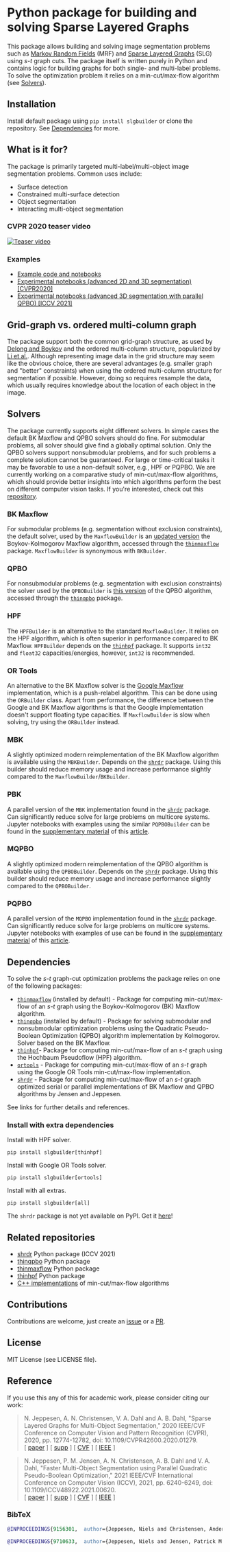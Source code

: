 # Python package for building and solving Sparse Layered Graphs
This package allows building and solving image segmentation problems such as [Markov Random Fields](https://en.wikipedia.org/wiki/Markov_random_field) (MRF) and [Sparse Layered Graphs](http://openaccess.thecvf.com/content_CVPR_2020/papers/Jeppesen_Sparse_Layered_Graphs_for_Multi-Object_Segmentation_CVPR_2020_paper.pdf) (SLG) using *s-t* graph cuts. The package itself is written purely in Python and contains logic for building graphs for both single- and multi-label problems. To solve the optimization problem it relies on a min-cut/max-flow algorithm (see [Solvers](#solvers)).

## Installation
Install default package using `pip install slgbuilder` or clone the repository. See [Dependencies](#dependencies) for more.

## What is it for?
The package is primarily targeted multi-label/multi-object image segmentation problems. Common uses include:
- Surface detection
- Constrained multi-surface detection
- Object segmentation
- Interacting multi-object segmentation

### CVPR 2020 teaser video
[![Teaser video](https://img.youtube.com/vi/CFUYuL1J85k/0.jpg)](https://www.youtube.com/watch?v=CFUYuL1J85k)

### Examples
- [Example code and notebooks](https://github.com/Skielex/slgbuilder-examples)
- [Experimental notebooks (advanced 2D and 3D segmentation) [CVPR2020]](https://doi.org/10.11583/DTU.12016941)
- [Experimental notebooks (advanced 3D segmentation with parallel QPBO) [ICCV 2021]](https://doi.org/10.5281/zenodo.5201619)

## Grid-graph vs. ordered multi-column graph
The package support both the common grid-graph structure, as used by [Delong and Boykov](https://doi.org/10.1109/ICCV.2009.5459263) and the ordered multi-column structure, popularized by [Li et al.](https://doi.org/10.1109/TPAMI.2006.19). Although representing image data in the grid structure may seem like the obvious choice, there are several advantages (e.g. smaller graph and "better" constraints) when using the ordered multi-column structure for segmentation if possible. However, doing so requires resample the data, which usually requires knowledge about the location of each object in the image.

## Solvers
The package currently supports eight different solvers. In simple cases the default BK Maxflow and QPBO solvers should do fine. For submodular problems, all solver should give find a globally optimal solution. Only the QPBO solvers support nonsubmodular problems, and for such problems a complete solution cannot be guaranteed. For large or time-critical tasks it may be favorable to use a non-default solver, e.g., HPF or PQPBO. We are currently working on a comparative study of min-cut/max-flow algorithms, which should provide better insights into which algorithms perform the best on different computer vision tasks. If you're interested, check out this [repository](https://github.com/patmjen/maxflow_algorithms).

### BK Maxflow
For submodular problems (e.g. segmentation without exclusion constraints), the default solver, used by the `MaxflowBuilder` is an [updated version](https://github.com/Skielex/maxflow) the Boykov-Kolmogorov Maxflow algorithm, accessed through the [`thinmaxflow`](https://github.com/Skielex/thinmaxflow) package. `MaxflowBuilder` is synonymous with `BKBuilder`.

### QPBO
For nonsubmodular problems (e.g. segmentation with exclusion constraints) the solver used by the `QPBOBuilder` is [this version](https://github.com/Skielex/maxflow) of the QPBO algorithm, accessed through the [`thinqpbo`](https://github.com/Skielex/thinqpbo) package.

### HPF
The `HPFBuilder` is an alternative to the standard `MaxflowBuilder`. It relies on the HPF algorithm, which is often superior in performance compared to BK Maxflow. `HPFBuilder` depends on the [`thinhpf`](https://github.com/Skielex/thinhpf) package. It supports `int32` and `float32` capacities/energies, however, `int32` is recommended.

### OR Tools
An alternative to the BK Maxflow solver is the [Google Maxflow](https://developers.google.com/optimization/flow/maxflow) implementation, which is a push-relabel algorithm. This can be done using the `ORBuilder` class. Apart from performance, the difference between the Google and BK Maxflow algorithms is that the Google implementation doesn't support floating type capacities. If `MaxflowBuilder` is slow when solving, try using the `ORBuilder` instead.

### MBK
A slightly optimized modern reimplementation of the BK Maxflow algorithm is available using the `MBKBuilder`. Depends on the [`shrdr`](https://github.com/Skielex/shrdr) package. Using this builder should reduce memory usage and increase performance slightly compared to the `MaxflowBuilder`/`BKBuilder`.

### PBK
A parallel version of the `MBK` implementation found in the [`shrdr`](https://github.com/Skielex/shrdr) package. Can significantly reduce solve for large problems on multicore systems. Jupyter notebooks with examples using the similar `PQPBOBuilder` can be found in the [supplementary material](https://doi.org/10.5281/zenodo.5201619) of this [article](https://openaccess.thecvf.com/content/ICCV2021/papers/Jeppesen_Faster_Multi-Object_Segmentation_Using_Parallel_Quadratic_Pseudo-Boolean_Optimization_ICCV_2021_paper.pdf).

### MQPBO
A slightly optimized modern reimplementation of the QPBO algorithm is available using the `QPBOBuilder`. Depends on the [`shrdr`](https://github.com/Skielex/shrdr) package. Using this builder should reduce memory usage and increase performance slightly compared to the `QPBOBuilder`.

### PQPBO
A parallel version of the `MQPBO` implementation found in the [`shrdr`](https://github.com/Skielex/shrdr) package. Can significantly reduce solve for large problems on multicore systems. Jupyter notebooks with examples of use can be found in the [supplementary material](https://doi.org/10.5281/zenodo.5201619) of this [article](https://openaccess.thecvf.com/content/ICCV2021/papers/Jeppesen_Faster_Multi-Object_Segmentation_Using_Parallel_Quadratic_Pseudo-Boolean_Optimization_ICCV_2021_paper.pdf).


## Dependencies
 To solve the *s-t* graph-cut optimization problems the package relies on one of the following packages:
- [`thinmaxflow`](https://github.com/Skielex/thinmaxflow) (installed by default) - Package for computing min-cut/max-flow of an *s-t* graph using the Boykov-Kolmogorov (BK) Maxflow algorithm.
- [`thinqpbo`](https://github.com/Skielex/thinqpbo) (installed by default) - Package for solving submodular and nonsubmodular optimization problems using the Quadratic Pseudo-Boolean Optimization (QPBO) algorithm implementation by Kolmogorov. Solver based on the BK Maxflow.
- [`thinhpf`](https://github.com/Skielex/thinhpf)- Package for computing min-cut/max-flow of an *s-t* graph using the Hochbaum Pseudoflow (HPF) algorithm.
- [`ortools`](https://github.com/google/or-tools) - Package for computing min-cut/max-flow of an *s-t* graph using the Google OR Tools min-cut/max-flow implementation.
- [`shrdr`](https://github.com/Skielex/shrdr) - Package for computing min-cut/max-flow of an *s-t* graph optimized serial or parallel implementations of BK Maxflow and QPBO algorithms by Jensen and Jeppesen.

See links for further details and references.

### Install with extra dependencies
Install with HPF solver.
```
pip install slgbuilder[thinhpf]
```
Install with Google OR Tools solver.
```
pip install slgbuilder[ortools]
```
Install with all extras.
```
pip install slgbuilder[all]
```
The `shrdr` package is not yet available on PyPI. Get it [here](https://github.com/Skielex/shrdr)!

## Related repositories
- [shrdr](https://github.com/Skielex/shrdr) Python package (ICCV 2021)
- [thinqpbo](https://github.com/Skielex/thinqpbo) Python package
- [thinmaxflow](https://github.com/Skielex/thinmaxflow) Python package
- [thinhpf](https://github.com/Skielex/thinhpf) Python package
- [C++ implementations](https://github.com/patmjen/maxflow_algorithms) of min-cut/max-flow algorithms

## Contributions
Contributions are welcome, just create an [issue](https://github.com/Skielex/slgbuilder/issues) or a [PR](https://github.com/Skielex/slgbuilder/pulls).

## License
MIT License (see LICENSE file).

## Reference
If you use this any of this for academic work, please consider citing our work:
> N. Jeppesen, A. N. Christensen, V. A. Dahl and A. B. Dahl, "Sparse Layered Graphs for Multi-Object Segmentation," 2020 IEEE/CVF Conference on Computer Vision and Pattern Recognition (CVPR), 2020, pp. 12774-12782, doi: 10.1109/CVPR42600.2020.01279.<br>
[ [paper](http://openaccess.thecvf.com/content_CVPR_2020/papers/Jeppesen_Sparse_Layered_Graphs_for_Multi-Object_Segmentation_CVPR_2020_paper.pdf) ]
[ [supp](https://doi.org/10.11583/DTU.12016941) ]
[ [CVF](https://openaccess.thecvf.com/content_CVPR_2020/html/Jeppesen_Sparse_Layered_Graphs_for_Multi-Object_Segmentation_CVPR_2020_paper.html) ]
[ [IEEE](https://doi.org/10.1109/CVPR42600.2020.01279) ]


> N. Jeppesen, P. M. Jensen, A. N. Christensen, A. B. Dahl and V. A. Dahl, "Faster Multi-Object Segmentation using Parallel Quadratic Pseudo-Boolean Optimization," 2021 IEEE/CVF International Conference on Computer Vision (ICCV), 2021, pp. 6240-6249, doi: 10.1109/ICCV48922.2021.00620.<br>
[ [paper](https://openaccess.thecvf.com/content/ICCV2021/papers/Jeppesen_Faster_Multi-Object_Segmentation_Using_Parallel_Quadratic_Pseudo-Boolean_Optimization_ICCV_2021_paper.pdf) ]
[ [supp](https://doi.org/10.5281/zenodo.5201619) ]
[ [CVF](https://openaccess.thecvf.com/content/ICCV2021/html/Jeppesen_Faster_Multi-Object_Segmentation_Using_Parallel_Quadratic_Pseudo-Boolean_Optimization_ICCV_2021_paper.html) ]
[ [IEEE](https://doi.org/10.1109/ICCV48922.2021.00620) ]


### BibTeX

``` bibtex
@INPROCEEDINGS{9156301,  author={Jeppesen, Niels and Christensen, Anders N. and Dahl, Vedrana A. and Dahl, Anders B.},  booktitle={2020 IEEE/CVF Conference on Computer Vision and Pattern Recognition (CVPR)},   title={Sparse Layered Graphs for Multi-Object Segmentation},   year={2020},  volume={},  number={},  pages={12774-12782},  doi={10.1109/CVPR42600.2020.01279}}

@INPROCEEDINGS{9710633,  author={Jeppesen, Niels and Jensen, Patrick M. and Christensen, Anders N. and Dahl, Anders B. and Dahl, Vedrana A.},  booktitle={2021 IEEE/CVF International Conference on Computer Vision (ICCV)},   title={Faster Multi-Object Segmentation using Parallel Quadratic Pseudo-Boolean Optimization},   year={2021},  volume={},  number={},  pages={6240-6249},  doi={10.1109/ICCV48922.2021.00620}}
```